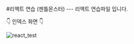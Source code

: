 </div align='center'>
#리액트 연습 (젠틀몬스터)
 ---
 리액트 연습파일 입니다.
 
 👇 인덱스 화면 👇
 
 ![react_test](https://user-images.githubusercontent.com/96815572/181666686-25817ea3-0f30-426c-8112-c4f124654695.jpeg)
</div>



